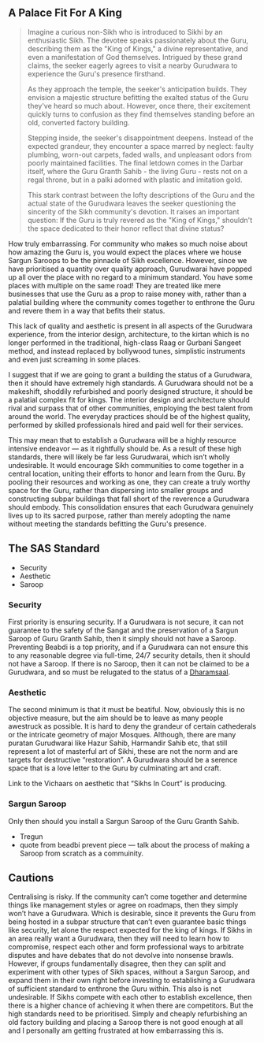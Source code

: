 ## A Palace Fit For A King

  

> Imagine a curious non-Sikh who is introduced to Sikhi by an enthusiastic Sikh. The devotee speaks passionately about the Guru, describing them as the "King of Kings," a divine representative, and even a manifestation of God themselves. Intrigued by these grand claims, the seeker eagerly agrees to visit a nearby Gurudwara to experience the Guru's presence firsthand.
> 
> As they approach the temple, the seeker's anticipation builds. They envision a majestic structure befitting the exalted status of the Guru they've heard so much about. However, once there, their excitement quickly turns to confusion as they find themselves standing before an old, converted factory building.
> 
> Stepping inside, the seeker's disappointment deepens. Instead of the expected grandeur, they encounter a space marred by neglect: faulty plumbing, worn-out carpets, faded walls, and unpleasant odors from poorly maintained facilities. The final letdown comes in the Darbar itself, where the Guru Granth Sahib - the living Guru - rests not on a regal throne, but in a palki adorned with plastic and imitation gold.
> 
> This stark contrast between the lofty descriptions of the Guru and the actual state of the Gurudwara leaves the seeker questioning the sincerity of the Sikh community's devotion. It raises an important question: If the Guru is truly revered as the "King of Kings," shouldn't the space dedicated to their honor reflect that divine status?

  

How truly embarrassing. For community who makes so much noise about how amazing the Guru is, you would expect the places where we house Sargun Saroops to be the pinnacle of Sikh excellence. However, since we have prioritised a quantity over quality approach, Gurudwarai have popped up all over the place with no regard to a minimum standard. You have some places with multiple on the same road! They are treated like mere businesses that use the Guru as a prop to raise money with, rather than a palatial building where the community comes together to enthrone the Guru and revere them in a way that befits their status.

  

This lack of quality and aesthetic is present in all aspects of the Gurudwara experience, from the interior design, architecture, to the kirtan which is no longer performed in the traditional, high-class Raag or Gurbani Sangeet method, and instead replaced by bollywood tunes, simplistic instruments and even just screaming in some places.

  

I suggest that if we are going to grant a building the status of a Gurudwara, then it should have extremely high standards. A Gurudwara should not be a makeshift, shoddily refurbished and poorly designed structure, it should be a palatial complex fit for kings. The interior design and architecture should rival and surpass that of other communities, employing the best talent from around the world. The everyday practices should be of the highest quality, performed by skilled professionals hired and paid well for their services.

  

This may mean that to establish a Gurudwara will be a highly resource intensive endeavor — as it rightfully should be. As a result of these high standards, there will likely be far less Gurudwarai, which isn’t wholly undesirable. It would encourage Sikh communities to come together in a central location, uniting their efforts to honor and learn from the Guru. By pooling their resources and working as one, they can create a truly worthy space for the Guru, rather than dispersing into smaller groups and constructing subpar buildings that fall short of the reverence a Gurudwara should embody. This consolidation ensures that each Gurudwara genuinely lives up to its sacred purpose, rather than merely adopting the name without meeting the standards befitting the Guru's presence.

  

## The SAS Standard

  

- Security
- Aesthetic
- Saroop

  

### Security

First priority is ensuring security. If a Gurudwara is not secure, it can not guarantee to the safety of the Sangat and the preservation of a Sargun Saroop of Guru Granth Sahib, then it simply should not have a Saroop. Preventing Beabdi is a top priority, and if a Gurudwara can not ensure this to any reasonable degree via full-time, 24/7 security details, then it should not have a Saroop. If there is no Saroop, then it can not be claimed to be a Gurudwara, and so must be relugated to the status of a [Dharamsaal](https://coda.io/d/_dzq30-Dy_ZQ/_suPIr).

  

### Aesthetic

The second minimum is that it must be beatiful. Now, obviously this is no objective measure, but the aim should be to leave as many people awestruck as possible. It is hard to deny the grandeur of certain cathederals or the intricate geometry of major Mosques. Although, there are many puratan Gurudwarai like Hazur Sahib, Harmandir Sahib etc, that still represent a lot of masterful art of Sikhi, these are not the norm and are targets for destructive “restoration”. A Gurudwara should be a serence space that is a love letter to the Guru by culminating art and craft.

  

Link to the Vichaars on aesthetic that “Sikhs In Court” is producing.

  

### Sargun Saroop

Only then should you install a Sargun Saroop of the Guru Granth Sahib.

  

- Tregun
- quote from beadbi prevent piece — talk about the process of making a Saroop from scratch as a commuinity.

  

## Cautions

Centralising is risky. If the community can’t come together and determine things like management styles or agree on roadmaps, then they simply won’t have a Gurudwara. Which is desirable, since it prevents the Guru from being hosted in a subpar structure that can’t even guarantee basic things like security, let alone the respect expected for the king of kings. If Sikhs in an area really want a Gurudwara, then they will need to learn how to compromise, respect each other and form professional ways to arbitrate disputes and have debates that do not devolve into nonsense brawls. However, if groups fundamentally disagree, then they can split and experiment with other types of Sikh spaces, without a Sargun Saroop, and expand them in their own right before investing to establishing a Gurudwara of sufficient standard to enthrone the Guru within. This also is not undesirable. If Sikhs compete with each other to establish excellence, then there is a higher chance of achieving it when there are competitors. But the high standards need to be prioritised. Simply and cheaply refurbishing an old factory building and placing a Saroop there is not good enough at all and I personally am getting frustrated at how embarrassing this is.